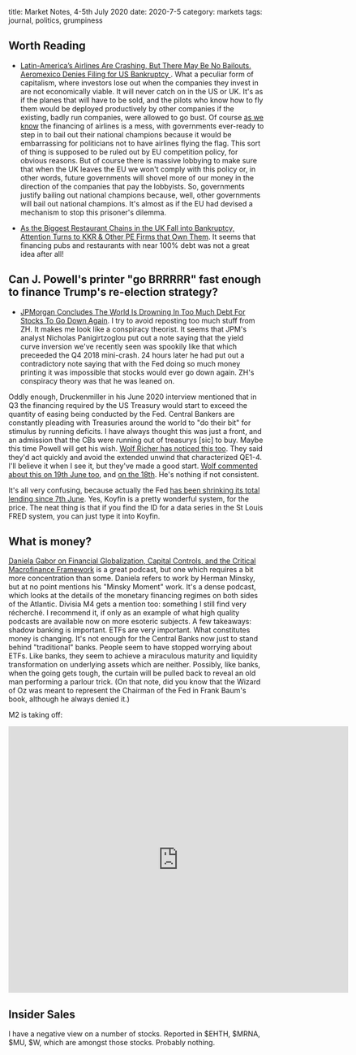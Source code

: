 title: Market Notes, 4-5th July 2020
date: 2020-7-5
category: markets
tags: journal, politics, grumpiness



## Worth Reading

* [Latin-America’s Airlines Are Crashing, But There May Be No Bailouts. Aeromexico Denies Filing for US Bankruptcy ](https://wolfstreet.com/2020/06/21/aeromexico-denies-having-initiated-a-us-bankruptcy-filing-latin-americas-airlines-are-dropping-like-flies/).
What a peculiar form of capitalism, where investors lose out when the companies they invest in are not economically viable. It will never catch on in the US or UK. It's as if the planes that will have to be sold, and the pilots who know how to fly them would be deployed productively by other companies if the existing, badly run companies, were allowed to go bust. Of course [as we know](https://wolfstreet.com/2020/06/21/alitalia-lufthansa-condor-norwegian-other-european-airlines-try-to-survive/) the financing of airlines is a mess, with governments ever-ready to step in to bail out their national champions because it would be embarrassing for politicians not to have airlines flying the flag. 
This sort of thing is supposed to be ruled out by EU competition policy, for obvious reasons. But of course there is massive lobbying to make sure that when the UK leaves the EU we won't comply with this policy or, in other words, future governments will shovel more of our money in the direction of the companies that pay the lobbyists. So, governments justify bailing out national champions because, well, other governments will bail out national champions. It's almost as if the EU had devised a mechanism to stop this prisoner's dilemma.

* [As the Biggest Restaurant Chains in the UK Fall into Bankruptcy, Attention Turns to KKR & Other PE Firms that Own Them](https://wolfstreet.com/2020/07/04/as-the-biggest-restaurant-chains-in-the-uk-fall-into-bankruptcy-attention-turns-to-kkr-other-private-equity-firms-that-own-them/). 
It seems that financing pubs and restaurants with near 100% debt was not a great idea after all!

## Can J. Powell's printer "go BRRRRR" fast enough to finance Trump's re-election strategy?

* [JPMorgan Concludes The World Is Drowning In Too Much Debt For Stocks To Go Down Again](https://www.zerohedge.com/markets/jpmorgan-concludes-world-drowning-too-much-debt-stocks-go-down-again).
I try to avoid reposting too much stuff from ZH. It makes me look like a conspiracy theorist.
It seems that JPM's analyst Nicholas Panigirtzoglou put out a note saying that the yield curve inversion we've recently seen was spookily like that which preceeded the Q4 2018 mini-crash. 
24 hours later he had put out a contradictory note saying that with the Fed doing so much money printing it was impossible that stocks would ever go down again. ZH's conspiracy theory was that he was leaned on.

Oddly enough, Druckenmiller in his June 2020 interview mentioned that in Q3 the financing required by the US Treasury would start to exceed the quantity of easing being conducted by the Fed.
Central Bankers are constantly pleading with Treasuries around the world to "do their bit" for stimulus by running deficits. I have always thought this was just a front, and an admission that the CBs were running out of treasurys [sic] to buy. Maybe this time Powell will get his wish. 
[Wolf Richer has noticed this too](https://wolfstreet.com/2020/07/03/qe-unwinds-feds-assets-drop-for-3rd-week-another-76-billion-3-week-total-163-billion/). They said they'd act quickly and avoid the extended unwind that characterized QE1-4. I'll believe it when I see it, but they've made a good start.
[Wolf commented about this on 19th June too](https://wolfstreet.com/2020/06/19/i-who-hates-shorting-just-shorted-the-entire-stock-market-heres-why/),
and [on the 18th](https://wolfstreet.com/2020/06/18/fed-ends-qe-total-assets-drop-liquidity-injection-ends/).
He's nothing if not consistent.


It's all very confusing, because actually the Fed [has been shrinking its total lending since 7th June](https://koyfin.com/s/mZPVybEfsa). 
Yes, Koyfin is a pretty wonderful system, for the price. The neat thing is that if you find the ID for a data series in the St Louis FRED system, you can just type it into Koyfin. 

## What is money?

[Daniela Gabor on Financial Globalization, Capital Controls, and the Critical Macrofinance Framework](https://macromusings.libsyn.com/daniela-gabor-on-financial-globalization-capital-controls-and-the-critical-macrofinance-framework) is a great podcast, but one which requires a bit more concentration than some.
Daniela refers to work by Herman Minsky, but at no point mentions his "Minsky Moment" work. 
It's a dense podcast, which looks at the details of the monetary financing regimes on both sides of the Atlantic. 
Divisia M4 gets a mention too: something I still find very récherché. 
I recommend it, if only as an example of what high quality podcasts are available now on more esoteric subjects.
A few takeaways: shadow banking is important. ETFs are very important. What constitutes money is changing. It's not enough for the Central Banks now just to stand behind "traditional" banks. 
People seem to have stopped worrying about ETFs. 
Like banks, they seem to achieve a miraculous maturity and liquidity transformation on underlying assets which are neither.
Possibly, like banks, when the going gets tough, the curtain will be pulled back to reveal an old man performing a parlour trick.
(On that note, did you know that the Wizard of Oz was meant to represent the Chairman of the Fed in Frank Baum's book, although he always denied it.)

M2 is taking off:
<iframe src="https://fred.stlouisfed.org/graph/graph-landing.php?g=sE0e&width=670&height=475" scrolling="no" frameborder="0"style="overflow:hidden; width:670px; height:525px;" allowTransparency="true" loading="lazy"></iframe>

## Insider Sales

I have a negative view on a number of stocks.
Reported in $EHTH, $MRNA, $MU, $W, which are amongst those stocks.
Probably nothing.

## 

